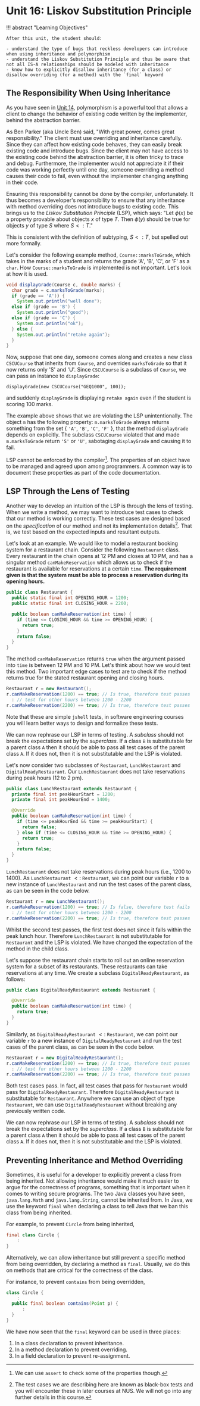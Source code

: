 # Unit 16: Liskov Substitution Principle

!!! abstract "Learning Objectives"

    After this unit, the student should:

    - understand the type of bugs that reckless developers can introduce when using inheritance and polymorphism
    - understand the Liskov Substitution Principle and thus be aware that not all IS-A relationships should be modeled with inheritance
    - know how to explicitly disallow inheritance (for a class) or disallow overriding (for a method) with the `final` keyword

## The Responsibility When Using Inheritance

As you have seen in [Unit 14](14-polymorphism.md), polymorphism is a powerful tool that allows a client to change the behavior of existing code written by the implementer, behind the abstraction barrier.

As Ben Parker (aka Uncle Ben) said, "With great power, comes great responsibility."   The client must use overriding and inheritance carefully.  Since they can affect how existing code behaves, they can easily break existing code and introduce bugs.  Since the client may not have access to the existing code behind the abstraction barrier, it is often tricky to trace and debug.  Furthermore, the implementer would not appreciate it if their code was working perfectly until one day, someone overriding a method causes their code to fail, even without the implementer changing anything in their code.

Ensuring this responsibility cannot be done by the compiler, unfortunately.
It thus becomes a developer's responsibility to ensure that any inheritance with method overriding does not introduce bugs to existing code.  This brings us to the _Liskov Substitution Principle_ (LSP), which says: "Let $\phi(x)$ be a property provable about objects $x$ of type $T$. Then $\phi(y)$ should be true for objects $y$ of type $S$ where $S <: T$."

This is consistent with the definition of subtyping, $S <: T$, but spelled out more formally.

Let's consider the following example method, `Course::marksToGrade`, which takes in the marks of a student and returns the grade 'A', 'B', 'C', or 'F' as a `char`.  How `Course::marksToGrade` is implemented is not important.  Let's look at how it is used.

```Java
void displayGrade(Course c, double marks) {
  char grade = c.marksToGrade(marks);
  if (grade == 'A')) {
	System.out.println("well done");
  else if (grade == 'B') {
	System.out.println("good");
  else if (grade == 'C') {
	System.out.println("ok");
  } else {
	System.out.println("retake again");
  }
}
```

Now, suppose that one day, someone comes along and creates a new class `CSCUCourse` that inherits from `Course`, and overrides `marksToGrade` so that it now returns only 'S' and 'U'.  Since `CSCUCourse` is a subclass of `Course`, we can pass an instance to `displayGrade`:

```
displayGrade(new CSCUCourse("GEQ1000", 100));
```

and suddenly `displayGrade` is displaying `retake again` even if the student is scoring 100 marks.

The example above shows that we are violating the LSP unintentionally. The object `m` has the following property: `m.marksToGrade` always returns something from the set { `'A'`, `'B'`, `'C'`, `'F'` }, that the method `displayGrade` depends on explicitly.  The subclass `CSCUCourse` violated that and made `m.marksToGrade` return `'S'` or `'U'`, sabotaging `displayGrade` and causing it to fail.

LSP cannot be enforced by the compiler[^1]. The properties of an object have to be managed and agreed upon among programmers.  A common way is to document these properties as part of the code documentation.

[^1]: We can use `assert` to check some of the properties though.

## LSP Through the Lens of Testing

Another way to develop an intuition of the LSP is through the lens of testing. When we write a method, we may want to introduce test cases to check that our method is working correctly. These test cases are designed based on the _specification_ of our method and not its implementation details[^2]. That is, we test based on the expected inputs and resultant outputs.

[^2]: The test cases we are describing here are known as black-box tests and you will encounter these in later courses at NUS. We will not go into any further details in this course.

Let's look at an example. We would like to model a restaurant booking system for a restaurant chain. Consider the following `Restaurant` class.  Every restaurant in the chain opens at 12 PM and closes at 10 PM, and has a singular method `canMakeReservation` which allows us to check if the restaurant is available for reservations at a certain `time`.  **The requirement given is that the system must be able to process a reservation during its opening hours.**

```Java
public class Restaurant {
  public static final int OPENING_HOUR = 1200;
  public static final int CLOSING_HOUR = 2200;

  public boolean canMakeReservation(int time) {
    if (time <= CLOSING_HOUR && time >= OPENING_HOUR) {
      return true;
    }
    return false;
  }
}
```

The method `canMakeReservation` returns `true` when the argument passed into `time` is between 12 PM and 10 PM. Let's think about how we would test this method.  Two important edge cases to test are to check if the method returns true for the stated restaurant opening and closing hours.

```Java
Restaurant r = new Restaurant();
r.canMakeReservation(1200) == true; // Is true, therefore test passes
  : // test for other hours between 1200 - 2200
r.canMakeReservation(2200) == true; // Is true, therefore test passes
```

Note that these are simple `jshell` tests, in software engineering courses you will learn better ways to design and formalize these tests.

We can now rephrase our LSP in terms of testing. A _subclass_ should not break the expectations set by the _superclass_. If a class `B` is substitutable for a parent class `A` then it should be able to pass all test cases of the parent class `A`. If it does not, then it is not substitutable and the LSP is violated.

Let's now consider two subclasses of `Restaurant`, `LunchRestaurant` and `DigitalReadyRestaurant`. Our `LunchRestaurant` does not take reservations during peak hours (12 to 2 pm).

```Java
public class LunchRestaurant extends Restaurant {
  private final int peakHourStart = 1200;
  private final int peakHourEnd = 1400;

  @Override
  public boolean canMakeReservation(int time) {
    if (time <= peakHourEnd && time >= peakHourStart) {
      return false;
    } else if (time <= CLOSING_HOUR && time >= OPENING_HOUR) {
      return true;
    }
    return false;
  }
}
```

`LunchRestaurant` does not take reservations during peak hours (i.e., 1200 to 1400). As `LunchRestaurant` $<:$ `Restaurant`, we can point our variable `r` to a new instance of `LunchRestaurant` and run the test cases of the parent class, as can be seen in the code below.

```Java
Restaurant r = new LunchRestaurant();
r.canMakeReservation(1200) == true; // Is false, therefore test fails
  : // test for other hours between 1200 - 2200
r.canMakeReservation(2200) == true; // Is true, therefore test passes
```

Whilst the second test passes, the first test does not since it falls within the peak lunch hour.  Therefore `LunchRestaurant` is not substitutable for `Restaurant` and the LSP is violated.  We have changed the expectation of the method in the child class.

Let's suppose the restaurant chain starts to roll out an online reservation system for a subset of its restaurants.  These restaurants can take reservations at any time.
We create a subclass `DigitalReadyRestaurant`, as follows:

```Java
public class DigitalReadyRestaurant extends Restaurant {

  @Override
  public boolean canMakeReservation(int time) {
    return true;
  }
}
```

Similarly, as `DigitalReadyRestaurant` $<:$ `Restaurant`, we can point our variable `r` to a new instance of `DigitalReadyRestaurant` and run the test cases of the parent class, as can be seen in the code below.

```Java
Restaurant r = new DigitalReadyRestaurant();
r.canMakeReservation(1200) == true; // Is true, therefore test passes
  : // test for other hours between 1200 - 2200
r.canMakeReservation(2200) == true; // Is true, therefore test passes
```

Both test cases pass.  In fact, all test cases that pass for `Restaurant` would pass for `DigitalReadyRestaurant`.  Therefore `DigitalReadyRestaurant` is substitutable for `Restaurant`. Anywhere we can use an object of type `Restaurant`, we can use `DigitalReadyRestaurant` without breaking any previously written code.

We can now rephrase our LSP in terms of testing. A _subclass_ should not break the expectations set by the _superclass_. If a class `B` is substitutable for a parent class `A` then it should be able to pass all test cases of the parent class `A`. If it does not, then it is not substitutable and the LSP is violated.

## Preventing Inheritance and Method Overriding

Sometimes, it is useful for a developer to explicitly prevent a class from being inherited.  Not allowing inheritance would make it much easier to argue for the correctness of programs, something that is important when it comes to writing secure programs.  The two Java classes you have seen, `java.lang.Math` and `java.lang.String`, cannot be inherited from.  In Java, we use the keyword `final` when declaring a class to tell Java that we ban this class from being inherited.

For example, to prevent `Circle` from being inherited,
```Java
final class Circle {
    :
}
```

Alternatively, we can allow inheritance but still prevent a specific method from being overridden, by declaring a method as `final`.  Usually, we do this on methods that are critical for the correctness of the class.

For instance, to prevent `contains` from being overridden,
```Java
class Circle {
    :
  public final boolean contains(Point p) {
      :
  }
}
```

We have now seen that the `final` keyword can be used in three places:

1. In a class declaration to prevent inheritance.
2. In a method declaration to prevent overriding.
3. In a field declaration to prevent re-assignment.
